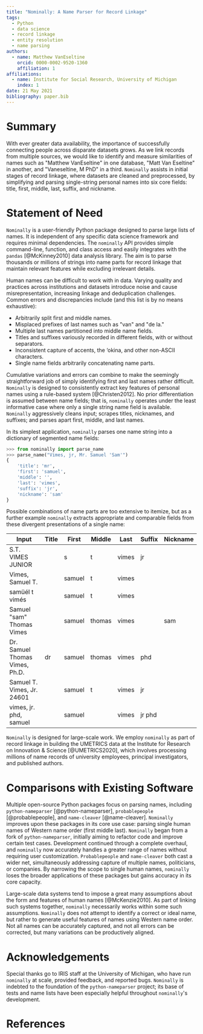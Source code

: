 ```yaml
---
title: "Nominally: A Name Parser for Record Linkage"
tags:
  - Python
  - data science
  - record linkage
  - entity resolution
  - name parsing
authors:
  - name: Matthew VanEseltine
    orcid: 0000-0002-9520-1360
    affiliation: 1
affiliations:
  - name: Institute for Social Research, University of Michigan
    index: 1
date: 21 May 2021
bibliography: paper.bib
---
```


# Summary

With ever greater data availability, the importance
of successfully connecting people across disparate datasets grows.
As we link records from multiple sources,
we would like to identify and measure similarities of names such as
"Matthew VanEseltine" in one database,
"Matt Van Eseltine" in another,
and "Vaneseltine, M PhD" in a third.
`Nominally` assists in initial stages of record linkage,
where datasets are cleaned and preprocessed,
by simplifying and parsing single-string personal names
into six core fields: title, first, middle, last, suffix, and nickname.

# Statement of Need

`Nominally` is a user-friendly Python package designed to
parse large lists of names.
It is independent of any specific data science framework
and requires minimal dependencies.
The `nominally` API provides simple command-line, function, and class access
and easily integrates with the `pandas` [@McKinney2010] data analysis library.
The aim is to parse thousands or millions of strings
into name parts for record linkage
that maintain relevant features while excluding irrelevant details.

Human names can be difficult to work with in data.
Varying quality and practices across institutions and datasets
introduce noise and cause misrepresentation,
increasing linkage and deduplication challenges.
Common errors and discrepancies include
(and this list is by no means exhaustive):

- Arbitrarily split first and middle names.
- Misplaced prefixes of last names such as "van" and "de la."
- Multiple last names partitioned into middle name fields.
- Titles and suffixes variously recorded in different fields, with or without separators.
- Inconsistent capture of accents, the ‘okina, and other non-ASCII characters.
- Single name fields arbitrarily concatenating name parts.

Cumulative variations and errors can combine to make
the seemingly straightforward job of simply identifying first and last names rather difficult.
`Nominally` is designed to consistently extract key features of personal names
using a rule-based system [@Christen2012].
No prior differentiation is assumed between name fields;
that is, `nominally` operates under the least informative case
where only a single string name field is available.
`Nominally` aggressively cleans input;
scrapes titles, nicknames, and suffixes;
and parses apart first, middle, and last names.

In its simplest application,
`nominally` parses one name string into a dictionary of segmented name fields:

```python
>>> from nominally import parse_name
>>> parse_name("Vimes, jr, Mr. Samuel 'Sam'")
{
    'title': 'mr',
    'first': 'samuel',
    'middle': '',
    'last': 'vimes',
    'suffix': 'jr',
    'nickname': 'sam'
}
```

Possible combinations of name parts are too extensive to itemize,
but as a further example `nominally` extracts appropriate and comparable fields
from these divergent presentations of a single name:

| Input                          | Title | First  | Middle | Last  | Suffix | Nickname |
| ------------------------------ | ----- | ------ | ------ | ----- | ------ | -------- |
| S.T. VIMES JUNIOR              |       | s      | t      | vimes | jr     |          |
| Vimes, Samuel T.               |       | samuel | t      | vimes |        |          |
| samüél t vimés                 |       | samuel | t      | vimes |        |          |
| Samuel "sam" Thomas Vimes      |       | samuel | thomas | vimes |        | sam      |
| Dr. Samuel Thomas Vimes, Ph.D. | dr    | samuel | thomas | vimes | phd    |          |
| Samuel T. Vimes, Jr. 24601     |       | samuel | t      | vimes | jr     |          |
| vimes, jr. phd, samuel         |       | samuel |        | vimes | jr phd |          |

`Nominally` is designed for large-scale work.
We employ `nominally` as part of record linkage in building
the UMETRICS data at the Institute for Research on Innovation & Science [@UMETRICS2020],
which involves processing millions of name records of
university employees, principal investigators, and published authors.

# Comparisons with Existing Software

Multiple open-source Python packages focus on parsing names, including
`python-nameparser` [@python-nameparser],
`probablepeople` [@probablepeople],
and `name-cleaver` [@name-cleaver].
`Nominally` improves upon these packages in its core use case:
parsing single human names of Western name order (first middle last).
`Nominally` began from a fork of `python-nameparser`,
initially aiming to refactor code and improve certain test cases.
Development continued through a complete overhaul,
and `nominally` now accurately handles a greater range of names
without requiring user customization.
`Probablepeople` and `name-cleaver`
both cast a wider net, simultaneously addressing
capture of multiple names, politicians, or companies.
By narrowing the scope to single human names,
`nominally` loses the broader applications of these packages
but gains accuracy in its core capacity.

Large-scale data systems tend to impose a great many assumptions
about the form and features of human names [@McKenzie2010].
As part of linking such systems together, `nominally` necessarily
works within some such assumptions.
`Nominally` does not attempt to identify a correct or ideal name,
but rather to generate useful features of names using Western name order.
Not all names can be accurately captured,
and not all errors can be corrected,
but many variations can be productively aligned.

# Acknowledgements

Special thanks go to IRIS staff at the University of Michigan,
who have run `nominally` at scale, provided feedback, and reported bugs.
`Nominally` is indebted to the foundation of the
`python-nameparser` project;
its base of tests and name lists have been
especially helpful throughout `nominally`'s development.

# References
